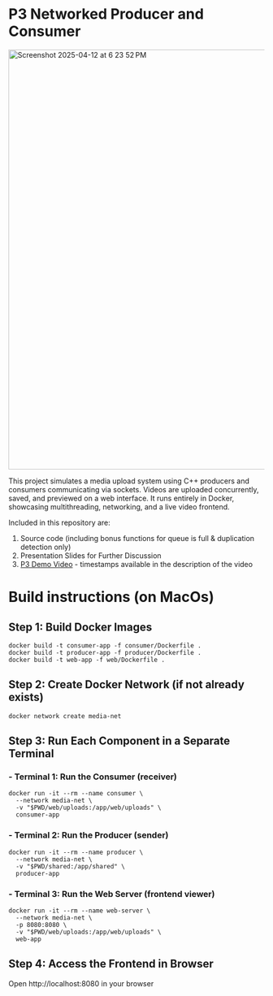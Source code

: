 # P3 Networked Producer and Consumer

<img width="827" alt="Screenshot 2025-04-12 at 6 23 52 PM" src="https://github.com/user-attachments/assets/923b02ba-9aa4-4b4a-a1de-401051ac30b3" />

This project simulates a media upload system using C++ producers and consumers communicating via sockets. Videos are uploaded concurrently, saved, and previewed on a web interface. It runs entirely in Docker, showcasing multithreading, networking, and a live video frontend.

Included in this repository are:
1. Source code (including bonus functions for queue is full & duplication detection only)
3. Presentation Slides for Further Discussion
4. [P3 Demo Video](https://www.youtube.com/watch?v=ajK4hW14-zQ) - timestamps available in the description of the video 



# Build instructions (on MacOs)
## Step 1: Build Docker Images
```
docker build -t consumer-app -f consumer/Dockerfile .
docker build -t producer-app -f producer/Dockerfile .
docker build -t web-app -f web/Dockerfile .
```

## Step 2: Create Docker Network (if not already exists)
```
docker network create media-net
```

## Step 3: Run Each Component in a Separate Terminal

### - Terminal 1: Run the Consumer (receiver)
```
docker run -it --rm --name consumer \
  --network media-net \
  -v "$PWD/web/uploads:/app/web/uploads" \
  consumer-app
```

### - Terminal 2: Run the Producer (sender)
```
docker run -it --rm --name producer \
  --network media-net \
  -v "$PWD/shared:/app/shared" \
  producer-app
```


### - Terminal 3: Run the Web Server (frontend viewer)
```
docker run -it --rm --name web-server \
  --network media-net \
  -p 8080:8080 \
  -v "$PWD/web/uploads:/app/web/uploads" \
  web-app
```


## Step 4: Access the Frontend in Browser
Open http://localhost:8080 in your browser
